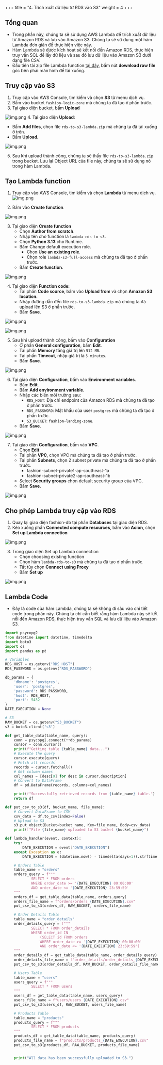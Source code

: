 +++
title = "4. Trích xuất dữ liệu từ RDS vào S3"
weight = 4
+++

## Tổng quan
- Trong phần này, chúng ta sẽ sử dụng AWS Lambda để trích xuất dữ liệu từ Amazon RDS và lưu vào Amazon S3. Chúng ta sẽ sử dụng một hàm Lambda đơn giản để thực hiện việc này.
- Hàm Lambda sẽ được kích hoạt sẽ kết nối đến Amazon RDS, thực hiện truy vấn SQL để lấy dữ liệu và sau đó lưu dữ liệu vào Amazon S3 dưới dạng file CSV.
- Đầu tiên tải zip file Lambda function [tại đây](https://github.com/ltdungg/aws-fashion-data-pipeline/blob/main/lambda/rds-to-s3/rds-to-s3-lambda.zip), bấm nút **download raw file** góc bên phải màn hình để tải xuống.

## Truy cập vào S3
1. Truy cập vào AWS Console, tìm kiếm và chọn **S3** từ menu dịch vụ.
2. Bấm vào bucket `fashion-logic-zone` mà chúng ta đã tạo ở phần trước.
3. Tại giao diện bucket, bấm **Upload**

![img.png](/images/rds-to-s3/img_3.png)
4. Tại giao diện **Upload**:
   - Bấm **Add files**, chọn file `rds-to-s3-lambda.zip` mà chúng ta đã tải xuống ở trên.
   - Bấm **Upload**.

![img.png](/images/rds-to-s3/img_4.png)

5. Sau khi upload thành công, chúng ta sẽ thấy file `rds-to-s3-lambda.zip` trong bucket. Lưu lại Object URL của file này, chúng ta sẽ sử dụng nó trong hàm Lambda.

## Tạo Lambda function
1. Truy cập vào AWS Console, tìm kiếm và chọn **Lambda** từ menu dịch vụ.
![img.png](/images/rds-to-s3/img.png)

2. Bấm vào **Create function**.

![img.png](/images/rds-to-s3/img_1.png)

3. Tại giao diện **Create function**
   - Chọn **Author from scratch**.
   - Nhập tên cho function là `lambda-rds-to-s3`.
   - Chọn **Python 3.13** cho Runtime.
   - Bấm Change default execution role.
     - Chọn **Use an existing role**.
     - Chọn role `lambda-s3-full-access` mà chúng ta đã tạo ở phần trước.
   - Bấm **Create function**.

![img.png](/images/rds-to-s3/img_2.png)

4. Tại giao diện **Function code**:
   - Tại phần **Code source**, bấm vào **Upload from** và chọn **Amazon S3 location**.
   - Nhập đường dẫn đến file `rds-to-s3-lambda.zip` mà chúng ta đã upload lên S3 ở phần trước.
   - Bấm **Save**.

![img.png](/images/rds-to-s3/img_5.png)

![img.png](/images/rds-to-s3/img_6.png)

5. Sau khi upload thành công, bấm vào **Configuration**
   - Ở phần **General configuration**, bấm **Edit**.
   - Tại phần **Memory** tăng giá trị lên `512 MB`.
   - Tại phần **Timeout**, nhập giá trị là `5 minutes`.
   - Bấm **Save**.

![img.png](/images/rds-to-s3/img_7.png)

6. Tại giao diện **Configuration**, bấm vào **Environment variables**.
   - Bấm **Edit**.
   - Bấm **Add environment variable**.
   - Nhập các biến môi trường sau:
     - `RDS_HOST`: Địa chỉ endpoint của Amazon RDS mà chúng ta đã tạo ở phần trước.
     - `RDS_PASSWORD`: Mật khẩu của user `postgres` mà chúng ta đã tạo ở phần trước.
     - `S3_BUCKET`: `fashion-landing-zone`.
   - Bấm **Save**.

![img.png](/images/rds-to-s3/img_8.png)

7. Tại giao diện **Configuration**, bấm vào **VPC**.
   - Chọn **Edit**
   - Tại phần **VPC**, chọn VPC mà chúng ta đã tạo ở phần trước.
   - Tại phần **Subnets**, chọn 2 subnet private mà chúng ta đã tạo ở phần trước.
     - fashion-subnet-private1-ap-southeast-1a
     - fashion-subnet-private2-ap-southeast-1b
   - Select **Security groups** chọn default security group của VPC.
   - Bấm **Save**.

![img.png](/images/rds-to-s3/img_9.png)

## Cho phép Lambda truy cập vào RDS
1. Quay lại giao diện fashion-db tại phần **Databases** tại giao diện RDS.
2. Kéo xuống phần **Connected compute resources**, bấm vào **Acion**, chọn **Set up Lambda connection**

![img.png](/images/rds-to-s3/img_10.png)

3. Trong giao diện Set up Lambda connection
   - Chọn choosing existing function
   - Chọn hàm `lambda-rds-to-s3` mà chúng ta đã tạo ở phần trước.
   - Tắt tùy chọn **Connect using Proxy**
   - Bấm **Set up**

![img.png](/images/rds-to-s3/img_11.png)

## Lambda Code
- Đây là code của hàm Lambda, chúng ta sẽ không đi sâu vào chi tiết code trong phần này. Chúng ta chỉ cần biết rằng hàm Lambda này sẽ kết nối đến Amazon RDS, thực hiện truy vấn SQL và lưu dữ liệu vào Amazon S3.
```python
import psycopg2
from datetime import datetime, timedelta
import boto3
import os
import pandas as pd

# Variables
RDS_HOST = os.getenv("RDS_HOST")
RDS_PASSWORD = os.getenv("RDS_PASSWORD")

db_params = {
    'dbname': 'postgres',
    'user': 'postgres',
    'password': RDS_PASSWORD,
    'host': RDS_HOST,
    'port': 5432
}
DATE_EXECUTION = None

# S3
RAW_BUCKET = os.getenv("S3_BUCKET")
s3 = boto3.client('s3')

def get_table_data(table_name, query):
    conn = psycopg2.connect(**db_params)
    cursor = conn.cursor()
    print(f"Getting table {table_name} data...")
    # Execute the query
    cursor.execute(query)
    # Fetch all records
    records = cursor.fetchall()
    # Get column names
    col_names = [desc[0] for desc in cursor.description]
    # Convert to DataFrame
    df = pd.DataFrame(records, columns=col_names)

    print(f"Successfully retrieved records from {table_name} table.")
    return df

def put_csv_to_s3(df, bucket_name, file_name):
    # Convert DataFrame to CSV
    csv_data = df.to_csv(index=False)
    # Upload to S3
    s3.put_object(Bucket=bucket_name, Key=file_name, Body=csv_data)
    print(f"File {file_name} uploaded to S3 bucket {bucket_name}")

def lambda_handler(event, context):
    try:
        DATE_EXECUTION = event["DATE_EXECUTION"]
    except Exception as e:
        DATE_EXECUTION = (datetime.now() - timedelta(days=1)).strftime("%Y-%m-%d")

    # Orders Table
    table_name = "orders"
    orders_query = f"""
            SELECT * FROM orders
            WHERE order_date >= '{DATE_EXECUTION} 00:00:00'
            AND order_date <= '{DATE_EXECUTION} 23:59:59'
    """
    orders_df = get_table_data(table_name, orders_query)
    orders_file_name = f"orders/orders_{DATE_EXECUTION}.csv"
    put_csv_to_s3(orders_df, RAW_BUCKET, orders_file_name)

    # Order Details Table
    table_name = "order_details"
    order_details_query = f"""
            SELECT * FROM order_details
            WHERE order_id IN 
                (SELECT id FROM orders
                WHERE order_date >= '{DATE_EXECUTION} 00:00:00'
                AND order_date <= '{DATE_EXECUTION} 23:59:59')
    """
    order_details_df = get_table_data(table_name, order_details_query)
    order_details_file_name = f"order_details/order_details_{DATE_EXECUTION}.csv"
    put_csv_to_s3(order_details_df, RAW_BUCKET, order_details_file_name)

    # Users Table
    table_name = "users"
    users_query = f"""
            SELECT * FROM users
    """
    users_df = get_table_data(table_name, users_query)
    users_file_name = f"users/users_{DATE_EXECUTION}.csv"
    put_csv_to_s3(users_df, RAW_BUCKET, users_file_name)

    # Products Table
    table_name = "products"
    products_query = f"""
            SELECT * FROM products
    """
    products_df = get_table_data(table_name, products_query)
    products_file_name = f"products/products_{DATE_EXECUTION}.csv"
    put_csv_to_s3(products_df, RAW_BUCKET, products_file_name)


    print("All data has been successfully uploaded to S3.")
```